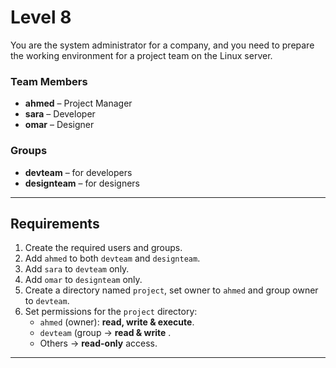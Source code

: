# Level 8

You are the system administrator for a company, and you need to prepare the working environment for a project team on the Linux server.

### Team Members
- **ahmed** – Project Manager
- **sara** – Developer
- **omar** – Designer

### Groups
- **devteam** – for developers
- **designteam** – for designers
---
## Requirements
1. Create the required users and groups.
2. Add `ahmed` to both `devteam` and `designteam`.
3. Add `sara` to `devteam` only.
4. Add `omar` to `designteam` only.
5. Create a directory named `project`, set owner to `ahmed` and group owner to `devteam`.
6. Set permissions for the `project` directory:
   - `ahmed` (owner): **read, write & execute**.
   - `devteam` (group → **read & write** .
   - Others → **read-only** access.
---

